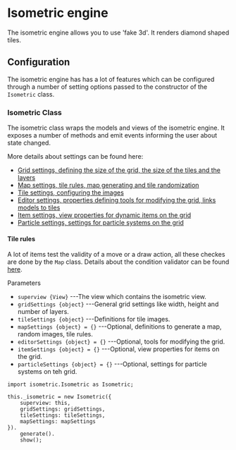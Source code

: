 # Isometric engine

The isometric engine allows you to use 'fake 3d'. It renders diamond shaped tiles.

## Configuration

The isometric engine has has a lot of features which can be configured through a number of setting options
passed to the constructor of the `Isometric` class.

### Isometric Class

The isometric class wraps the models and views of the isometric engine. It exposes a number of methods and 
emit events informing the user about state changed.

More details about settings can be found here:
 + [Grid settings, defining the size of the grid, the size of the tiles and the layers](doc/grid.md)
 + [Map settings, tile rules, map generating and tile randomization](doc/map.md)
 + [Tile settings, configuring the images](doc/tiles.md)
 + [Editor settings, properties defining tools for modifying the grid, links models to tiles](doc/editor.md)
 + [Item settings, view properties for dynamic items on the grid](doc/items.md)
 + [Particle settings, settings for particle systems on the grid](doc/particles.md)

#### Tile rules

A lot of items test the validity of a move or a draw action, all these checkes are done by the `Map` class.
Details about the condition validator can be found [here](conditions.md).

Parameters
 + `superview {View}` ---The view which contains the isometric view.
 + `gridSettings {object}` ---General grid settings like width, height and number of layers.
 + `tileSettings {object}` ---Definitions for tile images.
 + `mapSettings {object} = {}` ---Optional, definitions to generate a map, random images, tile rules.
 + `editorSettings {object} = {}` ---Optional, tools for modifying the grid.
 + `itemSettings {object} = {}` ---Optional, view properties for items on the grid.
 + `particleSettings {object} = {}` ---Optional, settings for particle systems on teh grid.

~~~
import isometric.Isometric as Isometric;

this._isometric = new Isometric({
	superview: this,
	gridSettings: gridSettings,
	tileSettings: tileSettings,
	mapSettings: mapSettings
}).
	generate().
	show();
~~~
